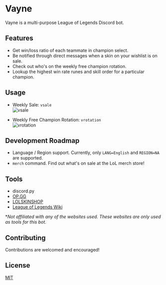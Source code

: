 # Vayne
Vayne is a multi-purpose League of Legends Discord bot.

## Features
* Get win/loss ratio of each teammate in champion select.
* Be notified through direct messages when a skin on your wishlist is on sale.
* Check out who's on the weekly free champion rotation. 
* Lookup the highest win rate runes and skill order for a particular champion.

## Usage
* Weekly Sale: `vsale`\
![vsale](https://i.imgur.com/koeB1D8.png)

* Weekly Free Champion Rotation: `vrotation`\
![vrotation](https://i.imgur.com/F2jBO92.png)

## Development Roadmap
* Language / Region support. Currently, only `LANG=English` and `REGION=NA` are supported.
* `merch` command. Find out what's on sale at the LoL merch store!

## Tools
* discord.py
* [OP.GG](https://na.op.gg/)
* [LOLSKINSHOP](https://lolskinshop.com/)
* [League of Legends Wiki](https://leagueoflegends.fandom.com)

**Not affiliated with any of the websites used. These websites are only used as tools for this bot.*

## Contributing
Contributions are welcomed and encouraged!

## License
[MIT](https://choosealicense.com/licenses/mit/)

